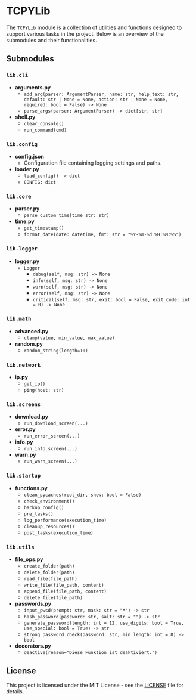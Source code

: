 # TCPYLib

The `TCPYLib` module is a collection of utilities and functions designed to support various tasks in the project. Below is an overview of the submodules and their functionalities.

## Submodules

### `lib.cli`

- **arguments.py**
  - `add_arg(parser: ArgumentParser, name: str, help_text: str, default: str | None = None, action: str | None = None, required: bool = False) -> None`
  - `parse_args(parser: ArgumentParser) -> dict[str, str]`
- **shell.py**
  - `clear_console()`
  - `run_command(cmd)`

### `lib.config`

- **config.json**
  - Configuration file containing logging settings and paths.
- **loader.py**
  - `load_config() -> dict`
  - `CONFIG: dict`

### `lib.core`

- **parser.py**
  - `parse_custom_time(time_str: str)`
- **time.py**
  - `get_timestamp()`
  - `format_date(date: datetime, fmt: str = "%Y-%m-%d %H:%M:%S")`

### `lib.logger`

- **logger.py**
  - `Logger`
    - `debug(self, msg: str) -> None`
    - `info(self, msg: str) -> None`
    - `warn(self, msg: str) -> None`
    - `error(self, msg: str) -> None`
    - `critical(self, msg: str, exit: bool = False, exit_code: int = 0) -> None`

### `lib.math`

- **advanced.py**
  - `clamp(value, min_value, max_value)`
- **random.py**
  - `random_string(length=10)`

### `lib.network`

- **ip.py**
  - `get_ip()`
  - `ping(host: str)`

### `lib.screens`

- **download.py**
  - `run_download_screen(...)`
- **error.py**
  - `run_error_screen(...)`
- **info.py**
  - `run_info_screen(...)`
- **warn.py**
  - `run_warn_screen(...)`

### `lib.startup`

- **functions.py**
  - `clean_pycaches(root_dir, show: bool = False)`
  - `check_environment()`
  - `backup_config()`
  - `pre_tasks()`
  - `log_performance(execution_time)`
  - `cleanup_resources()`
  - `post_tasks(execution_time)`

### `lib.utils`

- **file_ops.py**
  - `create_folder(path)`
  - `delete_folder(path)`
  - `read_file(file_path)`
  - `write_file(file_path, content)`
  - `append_file(file_path, content)`
  - `delete_file(file_path)`
- **passwords.py**
  - `input_pwsd(prompt: str, mask: str = "*") -> str`
  - `hash_password(password: str, salt: str = "") -> str`
  - `generate_password(length: int = 12, use_digits: bool = True, use_special: bool = True) -> str`
  - `strong_password_check(password: str, min_length: int = 8) -> bool`
- **decorators.py**
  - `deactive(reason="Diese Funktion ist deaktiviert.")`

## License

This project is licensed under the MIT License - see the [LICENSE](LICENSE) file for details.